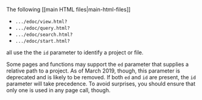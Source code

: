 The following [[main HTML files|main-html-files]]

- `.../edoc/view.html?`
- `.../edoc/query.html?`
- `.../edoc/search.html?`
- `.../edoc/start.html?`

all use the the `id` parameter to identify a project or file.

Some pages and functions may support the `ed` parameter that supplies a relative path to a project. As of March 2019, though, this parameter is deprecated and is likely to be removed. If both `ed` and `id` are present, the `id` parameter will take precedence. To avoid surprises, you should ensure that only one is used in any page call, though.
